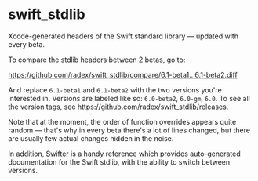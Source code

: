 swift_stdlib
============

Xcode-generated headers of the Swift standard library — updated with every beta.

To compare the stdlib headers between 2 betas, go to:

https://github.com/radex/swift_stdlib/compare/6.1-beta1...6.1-beta2.diff

And replace `6.1-beta1` and `6.1-beta2` with the two versions you're interested in. Versions are labeled like so: `6.0-beta2`, `6.0-gm`, `6.0`. To see all the version tags, see https://github.com/radex/swift_stdlib/releases.

Note that at the moment, the order of function overrides appears quite random — that's why in every beta there's a lot of lines changed, but there are usually few actual changes hidden in the noise.

In addition, [Swifter](http://swifter.natecook.com) is a handy reference which
provides auto-generated documentation for the Swift stdlib, with the ability
to switch between versions. 
